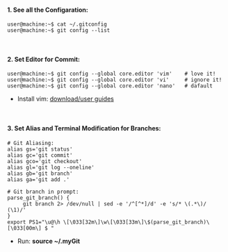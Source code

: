 #### 1. See all the Configaration:
```console
user@machine:~$ cat ~/.gitconfig
user@machine:~$ git config --list
```

&nbsp;

#### 2. Set Editor for Commit:
```console
user@machine:~$ git config --global core.editor 'vim'    # love it!
user@machine:~$ git config --global core.editor 'vi'     # ignore it!
user@machine:~$ git config --global core.editor 'nano'   # dafault
```
- Install vim: [download/user guides](https://github.com/mrzResearchArena/IDE/blob/master/vim.md)

&nbsp;

#### 3. Set Alias and Terminal Modification for Branches:
```
# Git Aliasing:
alias gs='git status'
alias gc='git commit'
alias gco='git checkout'
alias gl='git log --oneline'
alias gb='git branch'
alias ga='git add .'

# Git branch in prompt:
parse_git_branch() {
     git branch 2> /dev/null | sed -e '/^[^*]/d' -e 's/* \(.*\)/ (\1)/'
}
export PS1="\u@\h \[\033[32m\]\w\[\033[33m\]\$(parse_git_branch)\[\033[00m\] $ "
```
- Run: **source ~/.myGit**

&nbsp;

